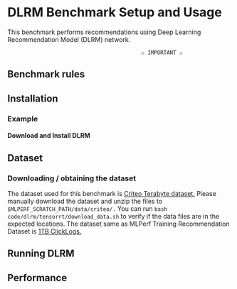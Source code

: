 # DLRM Benchmark Setup and Usage
This benchmark performs recommendations using Deep Learning Recommendation Model (DLRM) network.

                                              ⚠️ IMPORTANT ⚠️
              


## Benchmark rules
## Installation
### Example 
#### Download and Install DLRM
## Dataset
### Downloading / obtaining the dataset
The dataset used for this benchmark is [Criteo Terabyte dataset.](https://labs.criteo.com/2013/12/download-terabyte-click-logs/) Please manually download the dataset and unzip the files to `$MLPERF_SCRATCH_PATH/data/criteo/.` You can run `bash code/dlrm/tensorrt/download_data.sh` to verify if the data files are in the expected locations. The dataset same as MLPerf Training Recommendation Dataset is [1TB ClickLogs.](https://github.com/mlcommons/training_policies/blob/master/training_rules.adoc#definitions-read-this-section-carefully)


## Running DLRM

## Performance
